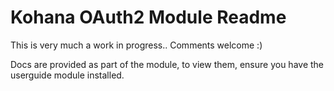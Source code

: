 # Kohana OAuth2 Module Readme

This is very much a work in progress.. Comments welcome :)

Docs are provided as part of the module, to view them, ensure you have the userguide module installed.
